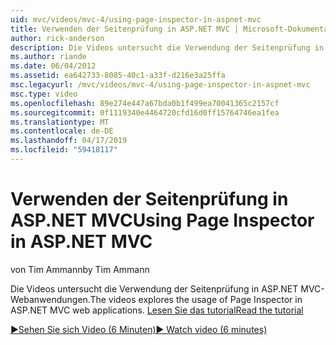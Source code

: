 ```yaml
---
uid: mvc/videos/mvc-4/using-page-inspector-in-aspnet-mvc
title: Verwenden der Seitenprüfung in ASP.NET MVC | Microsoft-Dokumentation
author: rick-anderson
description: Die Videos untersucht die Verwendung der Seitenprüfung in ASP.NET MVC-Webanwendungen. Lesen Sie das tutorial
ms.author: riande
ms.date: 06/04/2012
ms.assetid: ea642733-8085-40c1-a33f-d216e3a25ffa
msc.legacyurl: /mvc/videos/mvc-4/using-page-inspector-in-aspnet-mvc
msc.type: video
ms.openlocfilehash: 89e274e447a67bda0b1f499ea70041365c2157cf
ms.sourcegitcommit: 0f1119340e4464720cfd16d0ff15764746ea1fea
ms.translationtype: MT
ms.contentlocale: de-DE
ms.lasthandoff: 04/17/2019
ms.locfileid: "59418117"
---
```

# <a name="using-page-inspector-in-aspnet-mvc"></a><span data-ttu-id="0c9dd-104">Verwenden der Seitenprüfung in ASP.NET MVC</span><span class="sxs-lookup"><span data-stu-id="0c9dd-104">Using Page Inspector in ASP.NET MVC</span></span>

<span data-ttu-id="0c9dd-105">von Tim Ammann</span><span class="sxs-lookup"><span data-stu-id="0c9dd-105">by Tim Ammann</span></span>

<span data-ttu-id="0c9dd-106">Die Videos untersucht die Verwendung der Seitenprüfung in ASP.NET MVC-Webanwendungen.</span><span class="sxs-lookup"><span data-stu-id="0c9dd-106">The videos explores the usage of Page Inspector in ASP.NET MVC web applications.</span></span> [<span data-ttu-id="0c9dd-107">Lesen Sie das tutorial</span><span class="sxs-lookup"><span data-stu-id="0c9dd-107">Read the tutorial</span></span>](../../overview/views/using-page-inspector-in-aspnet-mvc.md)

[<span data-ttu-id="0c9dd-108">&#9654;Sehen Sie sich Video (6 Minuten)</span><span class="sxs-lookup"><span data-stu-id="0c9dd-108">&#9654; Watch video (6 minutes)</span></span>](https://channel9.msdn.com/Blogs/ASP-NET-Site-Videos/using-page-inspector-in-aspnet-mvc)
